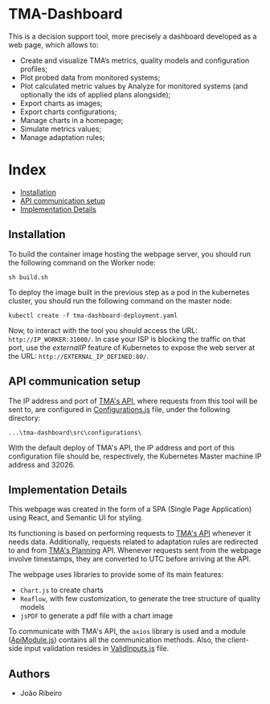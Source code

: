 # TMA-Dashboard
 
This is a decision support tool, more precisely a dashboard developed as a web page, which allows to:
-   Create and visualize TMA’s metrics, quality models and configuration profiles;
-   Plot probed data from monitored systems;
-   Plot calculated metric values by Analyze for monitored systems (and optionally the ids of applied plans alongside);
-   Export charts as images;
-   Export charts configurations;
-   Manage charts in a homepage;
-   Simulate metrics values;
-   Manage adaptation rules;

# Index

 -   [Installation](#Installation)
 -   [API communication setup](#API-communication-setup)
 -   [Implementation Details](#Implementation-Details)

## Installation

To build the container image hosting the webpage server, you should run the following command on the Worker node:

```
sh build.sh
```

To deploy the image built in the previous step as a pod in the kubernetes cluster, you should run the following command on the master node:

```
kubectl create -f tma-dashboard-deployment.yaml
```

Now, to interact with the tool you should access the URL: `http://IP_WORKER:31000/`. In case your ISP is blocking the traffic on that port, use the *externalIP* feature of Kubernetes to expose the web server at the URL: `http://EXTERNAL_IP_DEFINED:80/`.

## API communication setup

The IP address and port of [TMA's API](https://github.com/nmsa/tma-framework-k/tree/master/development/tma-admin-api), where requests from this tool will be sent to, are configured in [Configurations.js](src/configurations/Configurations.js) file, under the following directory:

```
...\tma-dashboard\src\configurations\
```

With the default deploy of TMA's API, the IP address and port of this configuration file should be, respectively, the Kubernetes Master machine IP address and 32026. 

## Implementation Details

This webpage was created in the form of a SPA (Single Page Application) using React, and Semantic UI for styling. 

Its functioning is based on performing requests to [TMA's API](https://github.com/nmsa/tma-framework-k/tree/master/development/tma-admin-api) whenever it needs data. Additionally, requests related to adaptation rules are redirected to and from [TMA's Planning](https://github.com/nmsa/tma-framework-p) API. Whenever requests sent from the webpage involve timestamps, they are converted to UTC before arriving at the API.

The webpage uses libraries to provide some of its main features:
 -  `Chart.js` to create charts
 -  `Reaflow`, with few customization, to generate the tree structure of quality models
 -  `jsPDF` to generate a pdf file with a chart image
 
To communicate with TMA's API, the `axios` library is used and a module ([ApiModule.js](src/utils/api/ApiModule.js)) contains all the communication methods. Also, the client-side input validation resides in [ValidInputs.js](src/utils/ValidInputs.js) file.

## Authors
* João Ribeiro
